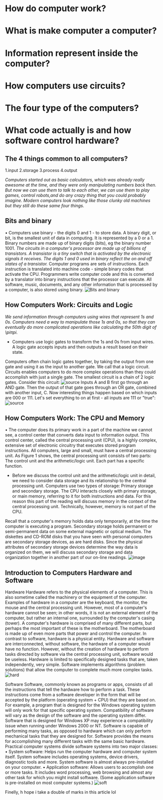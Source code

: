# How do computer work?
# What is make computer a computer?
# Information represent inside the computer?
# How computers use circuits?
# The four type of the computers?
# What code actually is and how software control hardware?

## The 4 things common to all computers?
1.input
2.storage
3.process
4.output

*Computers started out as basic calculators, which was already really awesome at the time, and they were only manipulating numbers back then. But now we can use them to talk to each other, we can use them to play games, control robots,and do any crazy thing that you could probably imagine. Modern computers look nothing like those clunky old machines but they still do these same four things.*


## Bits and binary
•	Computers use binary - the digits 0 and 1 - to store data. A binary digit, or bit, is the smallest unit of data in computing. It is represented by a 0 or a 1. Binary numbers are made up of binary digits (bits), eg the binary number 1001.
*The circuits in a computer's processor are made up of billions of transistors. A transistor is a tiny switch that is activated by the electronic signals it receives. The digits 1 and 0 used in binary reflect the on and off states of a transistor.*
Computer programs are sets of instructions. Each instruction is translated into machine code - simple binary codes that activate the CPU. Programmers write computer code and this is converted by a translator into binary instructions that the processor can execute.
All software, music, documents, and any other information that is processed by a computer, is also stored using binary.
![Bits and binary]( https://bam.files.bbci.co.uk/bam/live/content/zdvjtfr/large)

## How Computers Work: Circuits and Logic
*We send information through computers using wires that represent 1s and 0s. Computers need a way to manipulate those 1s and 0s, so that they can eventually do more complicated operations like calculating the 50th digit of \piπpi.*
* Computers use logic gates to transform the 1s and 0s from input wires. A logic gate accepts inputs and then outputs a result based on their state.

Computers often chain logic gates together, by taking the output from one gate and using it as the input to another gate. We call that a logic circuit.
Circuits enables computers to do more complex operations than they could accomplish with just a single gate.
The smallest circuit is a chain of 2 logic gates. Consider this circuit:
![source]( https://cdn.kastatic.org/ka-perseus-images/b9e3f6e52574a9cbd62a2a23c1c9e5953310eee1.svg)
Inputs A and B first go through an AND gate. Then the output of that gate goes through an OR gate, combined with another input, C.
Now interesting things happen based on which inputs are 000 or 111.
Let's set everything to on at first - all inputs are 111 or "true":
![source]( https://cdn.kastatic.org/ka-perseus-images/b3b2153619f8ce08ab0075ffc1bb54d4a0f1a872.svg)
## How Computers Work: The CPU and Memory

•	The computer does its primary work in a part of the machine we cannot see, a control center that converts data input to information output. This control center, called the central processing unit (CPU), is a highly complex, extensive set of electronic circuitry that executes stored program instructions. All computers, large and small, must have a central processing unit. As Figure 1 shows, the central processing unit consists of two parts: The control unit and the arithmetic/logic unit. Each part has a specific function.

* Before we discuss the control unit and the arithmetic/logic unit in detail, we need to consider data storage and its relationship to the central processing unit. Computers use two types of storage: Primary storage and secondary storage. The CPU interacts closely with primary storage, or main memory, referring to it for both instructions and data. For this reason this part of the reading will discuss memory in the context of the central processing unit. Technically, however, memory is not part of the CPU.

Recall that a computer's memory holds data only temporarily, at the time the computer is executing a program. Secondary storage holds permanent or semi-permanent data on some external magnetic or optical medium. The diskettes and CD-ROM disks that you have seen with personal computers are secondary storage devices, as are hard disks. Since the physical attributes of secondary storage devices determine the way data is organized on them, we will discuss secondary storage and data organization together in another part of our on-line readings.
![image]( https://homepage.cs.uri.edu/faculty/wolfe/book/images/R04/mb.gif)

## Introduction to Computers Hardware and Software 

Hardware
Hardware refers to the physical elements of a computer. This is also sometime called the machinery or the equipment of the computer. Examples of hardware in a computer are the keyboard, the monitor, the mouse and the central processing unit. However, most of a computer's hardware cannot be seen; in other words, it is not an external element of the computer, but rather an internal one, surrounded by the computer's casing (tower). A computer's hardware is comprised of many different parts, but perhaps the most important of these is the motherboard. The motherboard is made up of even more parts that power and control the computer.
In contrast to software, hardware is a physical entity. Hardware and software are interconnected, without software, the hardware of a computer would have no function. However, without the creation of hardware to perform tasks directed by software via the central processing unit, software would be useless.
Hardware is limited to specifically designed tasks that are, taken independently, very simple. Software implements algorithms (problem solutions) that allow the computer to complete much more complex tasks.	
![hard](http://upload.wikimedia.org/wikipedia/commons/thumb/d/d4/Quick_overview_of_pc_hardware.jpg/240px-Quick_overview_of_pc_hardware.jpg)

Software
Software, commonly known as programs or apps, consists of all the instructions that tell the hardware how to perform a task. These instructions come from a software developer in the form that will be accepted by the platform (operating system + CPU) that they are based on. For example, a program that is designed for the Windows operating system will only work for that specific operating system. Compatibility of software will vary as the design of the software and the operating system differ. Software that is designed for Windows XP may experience a compatibility issue when running under Windows 2000 or NT.
Software is capable of performing many tasks, as opposed to hardware which can only perform mechanical tasks that they are designed for. Software provides the means for accomplishing many different tasks with the same basic hardware. Practical computer systems divide software systems into two major classes:
•	System software: Helps run the computer hardware and computer system itself. System software includes operating systems, device drivers, diagnostic tools and more. System software is almost always pre-installed on your computer.
•	Application software: Allows users to accomplish one or more tasks. It includes word processing, web browsing and almost any other task for which you might install software. (Some application software is pre-installed on most computer systems.)
![soft]( http://upload.wikimedia.org/wikipedia/commons/thumb/4/43/Movie_algorithm.svg/240px-Movie_algorithm.svg.png)


Finelly, h hope i take a double of marks in this article lol

